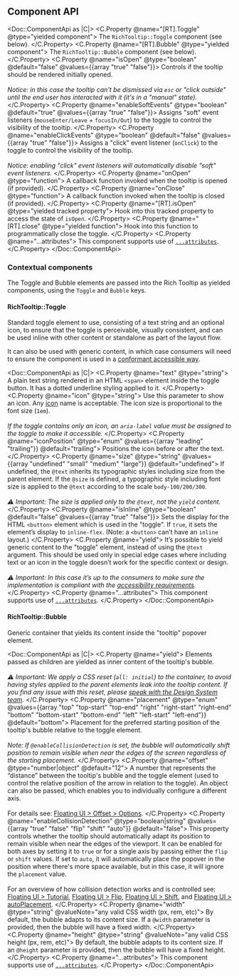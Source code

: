 ## Component API

<Doc::ComponentApi as |C|>
  <C.Property @name="[RT].Toggle" @type="yielded component">
    The `RichTooltip::Toggle` component (see below).
  </C.Property>
  <C.Property @name="[RT].Bubble" @type="yielded component">
    The `RichTooltip::Bubble` component (see below).
  </C.Property>
  <C.Property @name="isOpen" @type="boolean" @default="false" @values={{array "true" "false"}}>
    Controls if the tooltip should be rendered initially opened.
    <br />
    <br />
    _Notice: in this case the tooltip can't be dismissed via `esc` or "click outside" until the end user has interacted with it (it's in a "manual" state)._
  </C.Property>
  <C.Property @name="enableSoftEvents" @type="boolean" @default="true" @values={{array "true" "false"}}>
    Assigns "soft" event listeners (`mouseEnter/Leave` + `focusIn/Out`) to the toggle to control the visibility of the tooltip.
  </C.Property>
  <C.Property @name="enableClickEvents" @type="boolean" @default="false" @values={{array "true" "false"}}>
    Assigns a "click" event listener (`onClick`) to the toggle to control the visibility of the tooltip.
    <br />
    <br />
    _Notice: enabling "click" event listeners will automatically disable "soft" event listeners._
  </C.Property>
  <C.Property @name="onOpen" @type="function">
    A callback function invoked when the tooltip is opened (if provided).
  </C.Property>
  <C.Property @name="onClose" @type="function">
    A callback function invoked when the tooltip is closed (if provided).
  </C.Property>
  <C.Property @name="[RT].isOpen" @type="yielded tracked property">
    Hook into this tracked property to access the state of `isOpen`.
  </C.Property>
  <C.Property @name="[RT].close" @type="yielded function">
    Hook into this function to programmatically close the toggle.
  </C.Property>
  <C.Property @name="...attributes">
    This component supports use of [`...attributes`](https://guides.emberjs.com/release/in-depth-topics/patterns-for-components/#toc_attribute-ordering).
  </C.Property>
</Doc::ComponentApi>

### Contextual components

The Toggle and Bubble elements are passed into the Rich Tooltip as yielded components, using the `Toggle` and `Bubble` keys.

#### RichTooltip::Toggle

Standard toggle element to use, consisting of a text string and an optional icon, to ensure that the toggle is perceivable, visually consistent, and can be used inline with other content or standalone as part of the layout flow.

It can also be used with generic content, in which case consumers will need to ensure the component is used in a [conformant accessible way](/components/rich-tooltip?tab=accessibility).

<Doc::ComponentApi as |C|>
  <C.Property @name="text" @type="string">
    A plain text string rendered in an HTML `<span>` element inside the toggle button. It has a dotted underline styling applied to it.
  </C.Property>
  <C.Property @name="icon" @type="string">
    Use this parameter to show an icon. Any [icon](/icons/library) name is acceptable. The icon size is proportional to the font size (`1em`).
    <br />
    <br />
    _If the toggle contains only an icon, an `aria-label` value must be assigned to the toggle to make it accessible._
  </C.Property>
  <C.Property @name="iconPosition" @type="enum" @values={{array "leading" "trailing"}} @default="trailing">
    Positions the icon before or after the text.
  </C.Property>
  <C.Property @name="size" @type="string" @values={{array "undefined" "small" "medium" "large"}} @default="undefined">
    If undefined, the `@text` inherits its typographic styles including size from the parent element.
    If the `@size` is defined, a typographic style including font size is applied to the `@text` according to the scale `body-100/200/300`.
    <br />
    <br />
    _⚠️ Important: The size is applied only to the `@text`, not the `yield` content._
  </C.Property>
  <C.Property @name="isInline" @type="boolean" @default="false" @values={{array "true" "false"}}>
    Sets the display for the HTML `<button>` element which is used in the "toggle". If `true`, it sets the element’s display to `inline-flex`. (Note: a `<button>` can’t have an `inline` layout.)
  </C.Property>
  <C.Property @name="yield">
    It’s possible to yield generic content to the "toggle" element, instead of using the `@text` argument. This should be used only in special edge cases where including text or an icon in the toggle doesn’t work for the specific context or design.
    <br />
    <br />
    _⚠️ Important: In this case it’s up to the consumers to make sure the implementation is compliant with the [accessibility requirements](/components/rich-tooltip?tab=accessibility)._
  </C.Property>
  <C.Property @name="...attributes">
    This component supports use of [`...attributes`](https://guides.emberjs.com/release/in-depth-topics/patterns-for-components/#toc_attribute-ordering).
  </C.Property>
</Doc::ComponentApi>

#### RichTooltip::Bubble

Generic container that yields its content inside the "tooltip" popover element.

<Doc::ComponentApi as |C|>
  <C.Property @name="yield">
    Elements passed as children are yielded as inner content of the tooltip's bubble.
    <br />
    <br />
    _⚠️ Important: We apply a CSS reset (`all: initial`) to the container, to avoid  having styles applied to the parent elements leak into the tooltip content. If you find any issue with this reset, please [speak with the Design System team](/about/support)._
  </C.Property>
  <C.Property @name="placement" @type="enum" @values={{array "top" "top-start" "top-end" "right" "right-start" "right-end" "bottom" "bottom-start" "bottom-end" "left" "left-start" "left-end"}} @default="bottom">
    Placement for the preferred starting position of the tooltip's bubble relative to the toggle element.
    <br />
    <br />
    _Note: If `@enableCollisionDetection` is set, the bubble will automatically shift position to remain visible when near the edges of the screen regardless of the starting placement._
  </C.Property>
  <C.Property @name="offset" @type="number|object" @default="12">
    A number that represents the “distance” between the tooltip's bubble and the toggle element (used to control the relative position of the arrow in relation to the toggle). An object can also be passed, which enables you to individually configure a different axis.
    <br />
    <br />
    For details see: [Floating UI > Offset > Options](https://floating-ui.com/docs/offset#options).
  </C.Property>
  <C.Property @name="enableCollisionDetection" @type="boolean|string" @values={{array "true" "false" "flip" "shift" "auto"}} @default="false">
    This property controls whether the tooltip should automatically adapt its position to remain visible when near the edges of the viewport. It can be enabled for both axes by setting it to `true` or for a single axis by passing either the `flip` or `shift` values. If set to `auto`, it will automatically place the popover in the position where there's more space available, but in this case, it will ignore the `placement` value.
    <br />
    <br />
    For an overview of how collision detection works and is controlled see: [Floating UI > Tutorial](https://floating-ui.com/docs/tutorial), [Floating UI > Flip](https://floating-ui.com/docs/flip), [Floating UI > Shift](https://floating-ui.com/docs/shift), and [Floating UI > autoPlacement](https://floating-ui.com/docs/autoPlacement).
  </C.Property>
  <C.Property @name="width" @type="string" @valueNote="any valid CSS width (px, rem, etc)">
    By default, the bubble adapts to its content size. If a `@width` parameter is provided, then the bubble will have a fixed width.
  </C.Property>
  <C.Property @name="height" @type="string" @valueNote="any valid CSS height (px, rem, etc)">
    By default, the bubble adapts to its content size. If an `@height` parameter is provided, then the bubble will have a fixed height.
  </C.Property>
  <C.Property @name="...attributes">
    This component supports use of [`...attributes`](https://guides.emberjs.com/release/in-depth-topics/patterns-for-components/#toc_attribute-ordering).
  </C.Property>
</Doc::ComponentApi>